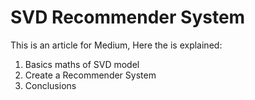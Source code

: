 # SVD Recommender System

This is an article for Medium, Here the is explained:

1. Basics maths of SVD model
2. Create a Recommender System
3. Conclusions